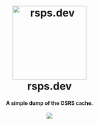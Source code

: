 <h1 align="center">
  <br>
  <a href="https://rsps.dev/"><img src="https://cdn.discordapp.com/attachments/805977768226717717/1181814806886486026/image.png?ex=65826dcf&is=656ff8cf&hm=67690f4bc9e80a3512510f6473b8e20bca8e67e46c96b06bbc97ffb3083674ea&" alt="rsps.dev" width="200"></a>
  <br>
  rsps.dev
  <br>
</h1>

<h4 align="center">A simple dump of the OSRS cache.</h4>

<p align="center">
  <a href="https://discord.gg/R792JfRetW"><img src="https://img.shields.io/badge/on_discord-rspsdev?logo=discord&logoColor=white&label=join%20us&color=34D399"></a>
</p>


